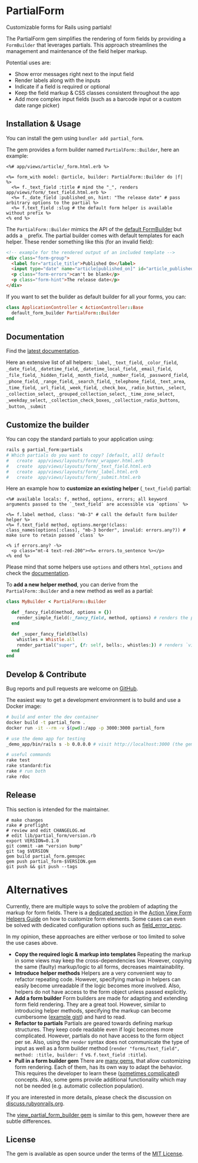 # PartialForm

Customizable forms for Rails using partials!

The PartialForm gem simplifies the rendering of form fields by providing a `FormBuilder` that leverages partials. This approach streamlines the management and maintenance of the field helper markup.

Potential uses are:

- Show error messages right next to the input field
- Render labels along with the inputs
- Indicate if a field is required or optional
- Keep the field markup & CSS classes consistent throughout the app
- Add more complex input fields (such as a barcode input or a custom date range picker)

## Installation & Usage

You can install the gem using `bundler add partial_form`.

The gem provides a form builder named `PartialForm::Builder`, here an example:

```erb
<%# app/views/article/_form.html.erb %>

<%= form_with model: @article, builder: PartialForm::Builder do |f|  %>
  <%= f._text_field :title # mind the "_", renders app/views/form/_text_field.html.erb %>
  <%= f._date_field :published_on, hint: "The release date" # pass arbitrary options to the partial %>
  <%= f.text_field :slug # the default form helper is available without prefix %>
<% end %>
```

The `PartialForm::Builder` mimics the API of the [default FormBuilder](https://api.rubyonrails.org/classes/ActionView/Helpers/FormBuilder.html) but adds a `_` prefix.
The partial builder comes with default templates for each helper. These render something like this (for an invalid field):

```html
<!-- example for the rendered output of an included template -->
<div class="form-group">
  <label for="article_title">Published On</label>
  <input type="date" name="article[published_on]" id="article_published_on" class="invalid">
  <p class="form-errors">can't be blank</p>
  <p class="form-hint">The release date</p>
</div>
```

If you want to set the builder as default builder for all your forms, you can:

```ruby
class ApplicationController < ActionController::Base
  default_form_builder PartialForm::Builder
end
```

## Documentation

Find the [latest documentation](https://motine.github.io/partial_form/).

Here an extensive list of all helpers: `_label`, `_text_field`, `_color_field`, `_date_field`, `_datetime_field`, `_datetime_local_field`, `_email_field`, `_file_field`, `_hidden_field`, `_month_field`, `_number_field`, `_password_field`, `_phone_field`, `_range_field`, `_search_field`, `_telephone_field`, `_text_area`, `_time_field`, `_url_field`, `_week_field`, `_check_box`, `_radio_button`, `_select`, `_collection_select`, `_grouped_collection_select`, `_time_zone_select`, `_weekday_select`, `_collection_check_boxes`, `_collection_radio_buttons`, `_button`, `_submit`

## Customize the builder

You can copy the standard partials to your application using:

```bash
rails g partial_form:partials
# Which partials do you want to copy? [default, all] default
#   create  app/views/layouts/form/_wrapper.html.erb
#   create  app/views/layouts/form/_text_field.html.erb
#   create  app/views/layouts/form/_label.html.erb
#   create  app/views/layouts/form/_submit.html.erb
```

Here an example how to **customize an existing helper** (`_text_field`) partial:

```erb
<%# available locals: f, method, options, errors; all keyword arguments passed to the `_text_field` are accessible via `options` %>

<%= f.label method, class: "mb-3" # call the default form builder helper %>
<%= f.text_field method, options.merge!(class: class_names(options[:class], "mb-3 border", invalid: errors.any?)) # make sure to retain passed `class` %>

<% if errors.any? -%>
  <p class="mt-4 text-red-200"><%= errors.to_sentence %></p>
<% end %>
```

Please mind that some helpers use `options` and others `html_options` and check the [documentation](https://motine.github.io/partial_form/).

To **add a new helper method**, you can derive from the `PartialForm::Builder` and a new method as well as a partial:

```ruby
class MyBuilder < PartialForm::Builder

  def _fancy_field(method, options = {})
    render_simple_field(:_fancy_field, method, options) # renders the partial `views/layouts/form/_fancy_field` and passes the default arguments such as `f`, `method`, `errors`, etc.
  end

  def _super_fancy_field(bells)
    whistles = Whistle.all
    render_partial("super", {f: self, bells:, whistles:}) # renders `views/layouts/form/_super` and passes `f`, `bells`, `whistles`
  end
end
```

## Develop & Contribute

Bug reports and pull requests are welcome on [GitHub](https://github.com/motine/partial_form).

The easiest way to get a development environment is to build and use a Docker image:

```bash
# build and enter the dev container
docker build -t partial_form .
docker run -it --rm -v $(pwd):/app -p 3000:3000 partial_form

# use the demo app for testing
_demo_app/bin/rails s -b 0.0.0.0 # visit http://localhost:3000 (the gem is reloaded in a very sloppy manner)

# useful commands
rake test
rake standard:fix
rake # run both
rake rdoc
```

## Release

This section is intended for the maintainer.

```shell
# make changes
rake # preflight
# review and edit CHANGELOG.md
# edit lib/partial_form/version.rb
export VERSION=0.1.0
git commit -am "version bump"
git tag $VERSION
gem build partial_form.gemspec
gem push partial_form-$VERSION.gem
git push && git push --tags
```

# Alternatives

Currently, there are multiple ways to solve the problem of adapting the markup for form fields. There is a [dedicated section](https://guides.rubyonrails.org/form_helpers.html#customizing-form-builders) in the [Action View Form Helpers Guide](https://guides.rubyonrails.org/form_helpers.html) on how to customize form elements. Some cases can even be solved with dedicated configuration options such as [field_error_proc](https://guides.rubyonrails.org/configuring.html#config-action-view-field-error-proc).

In my opinion, these approaches are either verbose or too limited to solve the use cases above.

- **Copy the required logic & markup into templates** Repeating the markup in some views may keep the cross-dependencies low. However, copying the same (faulty) markup/logic to all forms, decreases maintainability.
- **Introduce helper methods** Helpers are a very convenient way to refactor repeating code. However, specifying markup in helpers can easily become unreadable if the logic becomes more involved. Also, helpers do not have access to the form object unless passed explicitly.
- **Add a form builder** Form builders are made for adapting and extending form field rendering. They are a great tool. However, similar to introducing helper methods, specifying the markup can become cumbersome ([example gist](https://gist.github.com/motine/dc47f6ceeaaea96e855a2dd7f4ef83ae)) and hard to read.
- **Refactor to partials** Partials are geared towards defining markup structures. They keep code readable even if logic becomes more complicated. However, partials do not have access to the form object per se. Also, using the `render` syntax does not communicate the type of input as well as a form builder method (`render "forms/text_field", method: :title, builder: f` vs. `f.text_field :title`).
- **Pull in a form builder gem** There are [many gems](https://awesome-ruby.com/#-form-builder), that allow customizing form rendering. Each of them, has its own way to adapt the behavior. This requires the developer to learn these ([sometimes complicated](https://github.com/heartcombo/simple_form?tab=readme-ov-file#the-wrappers-api)) concepts. Also, some gems provide additional functionality which may not be needed (e.g. automatic collection population).

If you are interested in more details, please check the discussion on [discuss.rubyonrails.org](https://discuss.rubyonrails.org/t/introduce-a-standard-formbuilder-that-leverages-partials/86790).

The [view_partial_form_builder gem](https://github.com/seanpdoyle/view_partial_form_builder) is similar to this gem, however there are subtle differences.

## License

The gem is available as open source under the terms of the [MIT License](https://opensource.org/licenses/MIT).
